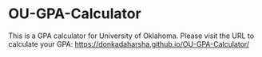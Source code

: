 # OU-GPA-Calculator
This is a GPA calculator for University of Oklahoma. Please visit the URL to calculate your GPA:
https://donkadaharsha.github.io/OU-GPA-Calculator/
